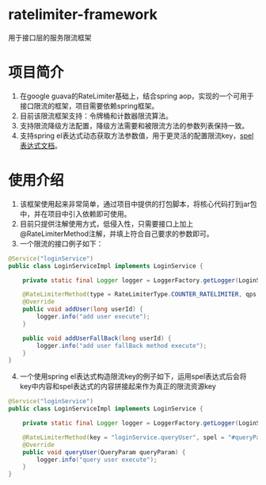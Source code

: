 # ratelimiter-framework
用于接口层的服务限流框架

# 项目简介
1. 在google guava的RateLimiter基础上，结合spring aop，实现的一个可用于接口限流的框架，项目需要依赖spring框架。<br>
2. 目前该限流框架支持：令牌桶和计数器限流算法。<br>
3. 支持限流降级方法配置，降级方法需要和被限流方法的参数列表保持一致。<br>
4. 支持spring el表达式动态获取方法参数值，用于更灵活的配置限流key，[spel表达式文档](https://docs.spring.io/spring/docs/current/spring-framework-reference/core.html#expressions)。

# 使用介绍
1. 该框架使用起来非常简单，通过项目中提供的打包脚本，将核心代码打到jar包中，并在项目中引入依赖即可使用。<br>
2. 目前只提供注解使用方式，低侵入性，只需要接口上加上@RateLimiterMethod注解，并填上符合自己要求的参数即可。<br>
3. 一个限流的接口例子如下：<br>
```Java
@Service("loginService")
public class LoginServiceImpl implements LoginService {

    private static final Logger logger = LoggerFactory.getLogger(LoginServiceImpl.class);

    @RateLimiterMethod(type = RateLimiterType.COUNTER_RATELIMITER, qps = 10, fallBackMethod = "addUserFallBack")
    @Override
    public void addUser(long userId) {
        logger.info("add user execute");
    }

    public void addUserFallBack(long userId) {
        logger.info("add user fallBack method execute");
    }
}
```
4. 一个使用spring el表达式构造限流key的例子如下，运用spel表达式后会将key中内容和spel表达式的内容拼接起来作为真正的限流资源key <br>
```Java
@Service("loginService")
public class LoginServiceImpl implements LoginService {

    private static final Logger logger = LoggerFactory.getLogger(LoginServiceImpl.class);

    @RateLimiterMethod(key = "loginService.queryUser", spel = "#queryParam.type", type = RateLimiterType.GUAVA_RATELIMITER, qps = 2)
    @Override
    public void queryUser(QueryParam queryParam) {
        logger.info("query user execute");
    }
}
```
